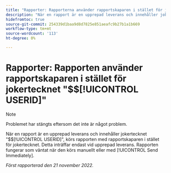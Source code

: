```yaml
---
title: "Rapporter: Rapporterna använder rapportskaparen i stället för jokertecknet $$USERID"
description: "När en rapport är en upprepad leverans och innehåller jokertecknet $$USERID, körs rapporten med rapportskaparen i stället för jokertecknet. Detta inträffar endast vid upprepad leverans. Rapporten fungerar som förväntat när den körs manuellt eller med Skicka omedelbart."
hidefromtoc: true
source-git-commit: 254339d1baa9d8d7825e851aeafc9b27b1a1b669
workflow-type: tm+mt
source-wordcount: '113'
ht-degree: 0%

---
```



# Rapporter: Rapporten använder rapportskaparen i stället för jokertecknet &quot;$$[!UICONTROL USERID]&quot;

>[!NOTE]
>
>Problemet har stängts eftersom det inte är något problem.

När en rapport är en upprepad leverans och innehåller jokertecknet &quot;$$[!UICONTROL USERID]&quot;, körs rapporten med rapportskaparen i stället för jokertecknet. Detta inträffar endast vid upprepad leverans. Rapporten fungerar som väntat när den körs manuellt eller med [!UICONTROL Send Immediately].

_Först rapporterad den 21 november 2022._

